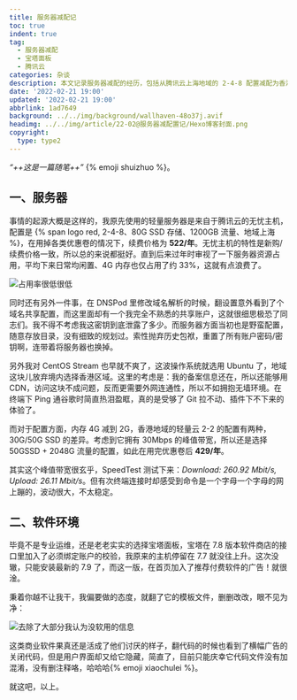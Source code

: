 ```yaml
---
title: 服务器减配记
toc: true
indent: true
tag:
  - 服务器减配
  - 宝塔面板
  - 腾讯云
categories: 杂谈
description: 本文记录服务器减配的经历，包括从腾讯云上海地域的 2-4-8 配置减配为香港地域的 2-2-50G SSD 配置的原因，提及域名安全问题、操作系统更换为 Ubuntu，以及宝塔面板 7.9 版本广告的处理，附减配后的费用及带宽情况。
date: '2022-02-21 19:00'
updated: '2022-02-21 19:00'
abbrlink: 1ad7649
background: ../../img/background/wallhaven-48o37j.avif
headimg: ../../img/article/22-02@服务器减配置记/Hexo博客封面.png
copyright:
  type: type2
---
```


*“++这是一篇随笔++”* {% emoji shuizhuo %}。

## 一、服务器

事情的起源大概是这样的，我原先使用的轻量服务器是来自于腾讯云的无忧主机，配置是 {% span logo  red, 2-4-8、80G SSD 存储、1200GB 流量、地域上海 %}，在用掉各类优惠卷的情况下，续费价格为 **522/年**。无忧主机的特性是新购/续费价格一致，所以总的来说都挺好。直到后来过年时审视了一下服务器资源占用，平均下来日常均闲置、4G 内存也仅占用了约 33%，这就有点浪费了。

![占用率很低很低](../../img/article/22-02@服务器减配置记/image-20220221194411787.png)

同时还有另外一件事，在 DNSPod 里修改域名解析的时候，翻设置意外看到了个域名共享配置，而这里面却有一个我完全不熟悉的共享账户，这就很细思极恐了同志们。我不得不考虑我这密钥到底泄露了多少。而服务器方面当初也是野蛮配置，随意存放目录，没有细致的规划过。索性抛弃历史包袱，重置了所有账户密码/密钥啊，连带着将服务器也换掉。

另外我对 CentOS Stream 也早就不爽了，这波操作系统就选用 Ubuntu 了，地域这块儿放弃境内选择香港区域。这里的考虑是：我的备案信息还在，所以还能够用 CDN，访问这块不成问题，反而更需要外网连通性，所以不如拥抱无墙环境。在终端下 Ping 通谷歌时简直热泪盈眶，真的是受够了 Git 拉不动、插件下不下来的体验了。

而对于配置方面，内存 4G 减到 2G，香港地域的轻量云 2-2 的配置有两种，30G/50G SSD 的差异。考虑到它拥有 30Mbps 的峰值带宽，所以还是选择 50GSSD + 2048G 流量的配置，如此在用完优惠卷后 **429/年**。

其实这个峰值带宽很玄乎，SpeedTest 测试下来：*Download: 260.92 Mbit/s, Upload: 26.11 Mbit/s*。但有次终端连接时却感受到命令是一个字母一个字母的网上蹦的，波动很大，不太稳定。

## 二、软件环境

毕竟不是专业运维，还是老老实实的选择宝塔面板，宝塔在 7.8 版本软件商店的接口里加入了必须绑定账户的校验，我原来的主机停留在 7.7 就没往上升。这次没辙，只能安装最新的 7.9 了，而这一版，在首页加入了推荐付费软件的广告！就很淦。

秉着你越不让我干，我偏要做的态度，就翻了它的模板文件，删删改改，眼不见为净：

![去除了大部分我认为没软用的信息](../../img/article/22-02@服务器减配置记/image-20220221201548961.png)

这类商业软件果真还是活成了他们讨厌的样子，翻代码的时候也看到了横幅广告的关闭代码，但是用户界面却又给它隐藏，简直了，目前只能庆幸它代码文件没有加混淆，没有删注释咯，哈哈哈{% emoji xiaochulei %}。

就这吧，以上。
